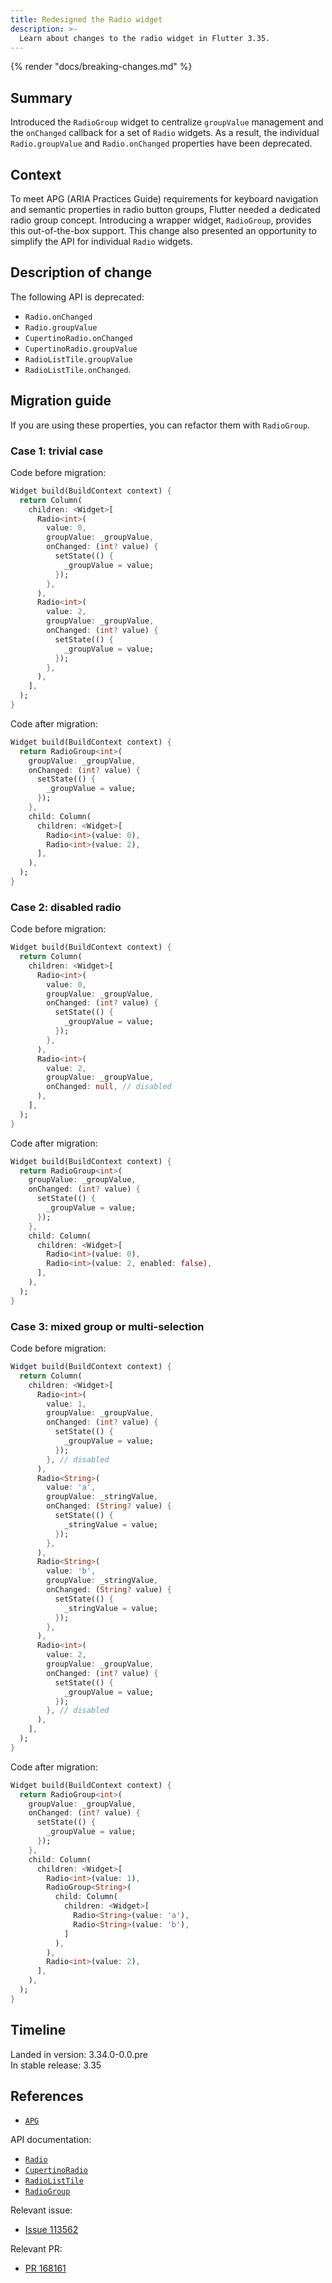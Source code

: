 ```yaml
---
title: Redesigned the Radio widget
description: >-
  Learn about changes to the radio widget in Flutter 3.35.
---
```


{% render "docs/breaking-changes.md" %}

## Summary

Introduced the `RadioGroup` widget to centralize `groupValue` management and the `onChanged`
callback for a set of `Radio` widgets. As a result, the individual `Radio.groupValue` and
`Radio.onChanged` properties have been deprecated.

## Context

To meet APG (ARIA Practices Guide) requirements for keyboard navigation and
semantic properties in radio button groups, Flutter needed a dedicated radio group concept.
Introducing a wrapper widget, `RadioGroup`, provides this out-of-the-box support.
This change also presented an opportunity to simplify the API for individual `Radio` widgets.

## Description of change

The following API is deprecated:

* `Radio.onChanged`
* `Radio.groupValue`
* `CupertinoRadio.onChanged`
* `CupertinoRadio.groupValue`
* `RadioListTile.groupValue`
* `RadioListTile.onChanged`.

## Migration guide

If you are using these properties, you can refactor them with `RadioGroup`.

### Case 1: trivial case

Code before migration:

```dart
Widget build(BuildContext context) {
  return Column(
    children: <Widget>[
      Radio<int>(
        value: 0,
        groupValue: _groupValue,
        onChanged: (int? value) {
          setState(() {
            _groupValue = value;
          });
        },
      ),
      Radio<int>(
        value: 2,
        groupValue: _groupValue,
        onChanged: (int? value) {
          setState(() {
            _groupValue = value;
          });
        },
      ),
    ],
  );
}
```

Code after migration:

```dart
Widget build(BuildContext context) {
  return RadioGroup<int>(
    groupValue: _groupValue,
    onChanged: (int? value) {
      setState(() {
        _groupValue = value;
      });
    },
    child: Column(
      children: <Widget>[
        Radio<int>(value: 0),
        Radio<int>(value: 2),
      ],
    ),
  );
}
```

### Case 2: disabled radio

Code before migration:

```dart
Widget build(BuildContext context) {
  return Column(
    children: <Widget>[
      Radio<int>(
        value: 0,
        groupValue: _groupValue,
        onChanged: (int? value) {
          setState(() {
            _groupValue = value;
          });
        },
      ),
      Radio<int>(
        value: 2,
        groupValue: _groupValue,
        onChanged: null, // disabled
      ),
    ],
  );
}
```

Code after migration:

```dart
Widget build(BuildContext context) {
  return RadioGroup<int>(
    groupValue: _groupValue,
    onChanged: (int? value) {
      setState(() {
        _groupValue = value;
      });
    },
    child: Column(
      children: <Widget>[
        Radio<int>(value: 0),
        Radio<int>(value: 2, enabled: false),
      ],
    ),
  );
}
```

### Case 3: mixed group or multi-selection

Code before migration:

```dart
Widget build(BuildContext context) {
  return Column(
    children: <Widget>[
      Radio<int>(
        value: 1,
        groupValue: _groupValue,
        onChanged: (int? value) {
          setState(() {
            _groupValue = value;
          });
        }, // disabled
      ),
      Radio<String>(
        value: 'a',
        groupValue: _stringValue,
        onChanged: (String? value) {
          setState(() {
            _stringValue = value;
          });
        },
      ),
      Radio<String>(
        value: 'b',
        groupValue: _stringValue,
        onChanged: (String? value) {
          setState(() {
            _stringValue = value;
          });
        },
      ),
      Radio<int>(
        value: 2,
        groupValue: _groupValue,
        onChanged: (int? value) {
          setState(() {
            _groupValue = value;
          });
        }, // disabled
      ),
    ],
  );
}
```

Code after migration:

```dart
Widget build(BuildContext context) {
  return RadioGroup<int>(
    groupValue: _groupValue,
    onChanged: (int? value) {
      setState(() {
        _groupValue = value;
      });
    },
    child: Column(
      children: <Widget>[
        Radio<int>(value: 1),
        RadioGroup<String>(
          child: Column(
            children: <Widget>[
              Radio<String>(value: 'a'),
              Radio<String>(value: 'b'),
            ]
          ),
        ),
        Radio<int>(value: 2),
      ],
    ),
  );
}
```

## Timeline

Landed in version: 3.34.0-0.0.pre<br>
In stable release: 3.35

## References

* [`APG`][]

API documentation:

* [`Radio`][]
* [`CupertinoRadio`][]
* [`RadioListTile`][]
* [`RadioGroup`][]

Relevant issue:

* [Issue 113562][]

Relevant PR:

* [PR 168161][]

[`APG`]: https://www.w3.org/WAI/ARIA/apg/patterns/radio
[`Radio`]: {{site.api}}/flutter/material/Radio-class.html
[`RadioListTile`]: {{site.api}}/flutter/material/RadioListTile-class.html
[`CupertinoRadio`]: {{site.api}}/flutter/cupertino/CupertinoRadio-class.html
[`RadioGroup`]: {{site.api}}/flutter/widgets/RadioGroup-class.html
[Issue 113562]: {{site.repo.flutter}}/issues/113562
[PR 168161]: {{site.repo.flutter}}/pull/168161
